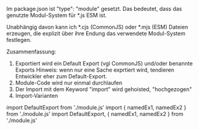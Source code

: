 Im package.json ist "type": "module" gesetzt.
Das bedeutet, dass das genutzte Modul-System für *.js
ESM ist.

Unabhängig davon kann ich *.cjs (CommonJS) oder *.mjs (ESM)
Dateien erzeugen, die explizit über ihre Endung das verwendete
Modul-System festlegen.

Zusammenfassung:
1. Exportiert wird ein Default Export (vgl CommonJS) und/oder benannte Exports
   Hinweis: wenn nur eine Sache exprtiert wird, tendieren Entwickler eher zum Default-Export.
2. Module-Code wird nur einmal durchlaufen
3. Der Import mit dem Keyword "import" wird gehoisted, "hochgezogen"
4. Import-Varianten

import DefaultExport from './module.js'
import { namedEx1, namedEx2 } from './module.js'
import DefaultExport, { namedEx1, namedEx2 } from './module.js'

